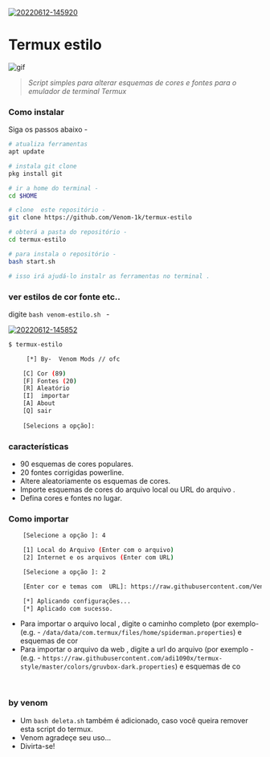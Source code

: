 <a href="https://ibb.co/F4XZCr1"><img src="https://i.ibb.co/v4hyRFW/20220612-145920.jpg" alt="20220612-145920" border="0"></a>

# Termux estilo 

![gif](images/main.gif) <br />

> *Script simples para alterar esquemas de cores e fontes para o emulador de terminal Termux*


### Como instalar

Siga os passos abaixo -

```bash
# atualiza ferramentas 
apt update

# instala git clone
pkg install git

# ir a home do terminal - 
cd $HOME

# clone  este repositório - 
git clone https://github.com/Venom-1k/termux-estilo

# obterá a pasta do repositório -
cd termux-estilo

# para instala o repositório -
bash start.sh

# isso irá ajudá-lo instalr as ferramentas no terminal .
```

### ver estilos de cor fonte etc..

digite `bash venom-estilo.sh ` -


<a href="https://ibb.co/KLBwzrh"><img src="https://i.ibb.co/Jy8QFst/20220612-145852.jpg" alt="20220612-145852" border="0"></a>
   
```bash
$ termux-estilo

     [*] By-  Venom Mods // ofc

    [C] Cor (89)
    [F] Fontes (20)
    [R] Aleatório
    [I]  importar
    [A] About
    [Q] sair
    
    [Selecions a opção]: 
```

### características

+ 90 esquemas de cores populares.
+ 20 fontes corrigidas powerline.
+ Altere aleatoriamente os esquemas de cores.
+ Importe esquemas de cores do arquivo local ou URL do arquivo .
+ Defina cores e fontes no lugar.

### Como importar
```bash
    [Selecione a opção ]: 4

    [1] Local do Arquivo (Enter com o arquivo)
    [2] Internet e os arquivos (Enter com URL)

    [Selecione a opção ]: 2

    [Enter cor e temas com  URL]: https://raw.githubusercontent.com/Venom-1k/termux-estilo/master/colors/gruvbox-dark.properties

    [*] Aplicando configurações...
    [*] Aplicado com sucesso. 
```

+ Para importar o arquivo local , digite o caminho completo (por exemplo-  (e.g. - `/data/data/com.termux/files/home/spiderman.properties`) e esquemas de cor
+ Para importar o arquivo da web , digite a url do arquivo (por exemplo -(e.g. - `https://raw.githubusercontent.com/adi1090x/termux-style/master/colors/gruvbox-dark.properties`) e esquemas de co
<br />

### by venom
- Um `bash deleta.sh` também é adicionado, caso você queira remover esta script do termux.
- Venom agradeçe seu uso...
- Divirta-se!
